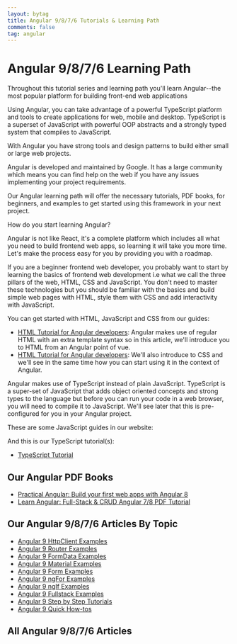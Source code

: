```yaml
---
layout: bytag
title: Angular 9/8/7/6 Tutorials & Learning Path
comments: false
tag: angular
---
```


# Angular 9/8/7/6 Learning Path

Throughout this tutorial series and learning path you'll learn Angular--the most popular platform for building front-end web applications 

Using Angular, you can take advantage of a powerful TypeScript platform and tools to create applications for web, mobile and desktop. TypeScript is a superset of JavaScript with powerful OOP abstracts and a strongly typed system that compiles to JavaScript.

With Angular you have strong tools and design patterns to build either small or large web projects. 


Angular is developed and maintained by Google. It has a large community which means you can find help on the web if you have any issues implementing your project requirements.

Our Angular learning path will offer the necessary tutorials, PDF books, for beginners, and examples to get started using this framework in your next project.

How do you start learning Angular?

Angular is not like React, it's a complete platform which includes all what you need to build frontend web apps, so learning it will take you more time. Let's make the process easy for you by providing you with a roadmap.

If you are a beginner frontend web developer, you probably want to start by learning the basics of frontend web development i.e what we call the three pillars of the web, HTML, CSS and JavaScript. You don't need to master these technologies but you should be familiar with the basics and build simple web pages with HTML, style them with CSS and add interactivity with JavaScript.

You can get started with HTML, JavaScript and CSS from our guides:

- <a href="https://www.techiediaries.com/html-tutorial/">HTML Tutorial for Angular developers</a>: Angular makes use of regular HTML with an extra template syntax so in this article, we'll introduce you to HTML from an Angular point of vue.
- <a href="https://www.techiediaries.com/css-tutorial/">HTML Tutorial for Angular developers</a>: We'll also introduce to CSS and we'll see in the same time how you can start using it in the context of Angular.

Angular makes use of TypeScript instead of plain JavaScript. TypeScript is a super-set of JavaScript that adds object oriented concepts and strong types to the language but before you can run your code in a web browser, you will need to compile it to JavaScript. We'll see later that this is pre-configured for you in your Angular project.

These are some JavaScript guides in our website:

And this is our TypeScript tutorial(s):

- <a href="https://www.techiediaries.com/typescript-tutorial/">TypeScript Tutorial</a>



## Our Angular PDF Books

- <a href="https://www.techiediaries.com/angular-book-build-your-first-web-apps/">Practical Angular: Build your first web apps with Angular 8</a>
- <a href="https://www.techiediaries.com/angular-6-tutorial-pdf/">Learn Angular: Full-Stack & CRUD Angular 7/8 PDF Tutorial</a>



## Our Angular 9/8/7/6 Articles By Topic

- <a href="https://www.techiediaries.com/angular-9-httpclient-examples/">Angular 9 HttpClient Examples</a>
- <a href="https://www.techiediaries.com/angular-9-router-examples/">Angular 9 Router Examples</a>
- <a href="https://www.techiediaries.com/angular-9-formdata-examples/">Angular 9 FormData Examples</a>
- <a href="https://www.techiediaries.com/angular-9-material-examples/">Angular 9 Material Examples</a>
- <a href="https://www.techiediaries.com/angular-9-form-examples/">Angular 9 Form Examples</a>
- <a href="https://www.techiediaries.com/angular-9-ngfor-examples/">Angular 9 ngFor Examples</a>
- <a href="https://www.techiediaries.com/angular-9-ngif-examples/">Angular 9 ngIf Examples</a>
- <a href="https://www.techiediaries.com/angular-9-fullstack-examples/">Angular 9 Fullstack Examples</a>
- <a href="https://www.techiediaries.com/angular-9-tutorials/">Angular 9 Step by Step Tutorials</a>
- <a href="https://www.techiediaries.com/angular-how-tos/">Angular 9 Quick How-tos</a>

## All Angular 9/8/7/6 Articles
